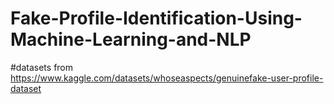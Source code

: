 # Fake-Profile-Identification-Using-Machine-Learning-and-NLP
#datasets from https://www.kaggle.com/datasets/whoseaspects/genuinefake-user-profile-dataset

